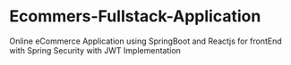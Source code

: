 # Ecommers-Fullstack-Application
Online eCommerce Application using SpringBoot and Reactjs for frontEnd with Spring Security with JWT Implementation
